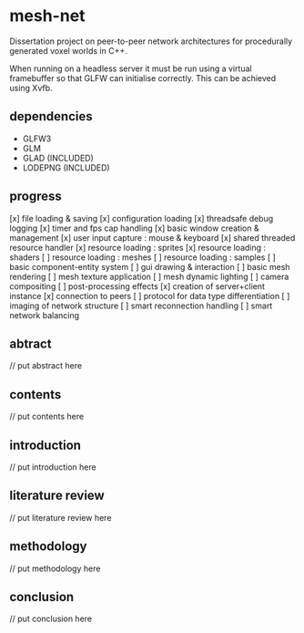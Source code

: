 # mesh-net

Dissertation project on peer-to-peer network architectures for procedurally generated voxel worlds in C++.

When running on a headless server it must be run using a virtual framebuffer so that GLFW can initialise correctly.
This can be achieved using Xvfb.

## dependencies

- GLFW3
- GLM
- GLAD (INCLUDED)
- LODEPNG (INCLUDED)

## progress

[x] file loading & saving
[x] configuration loading
[x] threadsafe debug logging
[x] timer and fps cap handling
[x] basic window creation & management
[x] user input capture : mouse & keyboard
[x] shared threaded resource handler
[x] resource loading : sprites
[x] resource loading : shaders
[ ] resource loading : meshes
[ ] resource loading : samples
[ ] basic component-entity system
[ ] gui drawing & interaction
[ ] basic mesh rendering
[ ] mesh texture application
[ ] mesh dynamic lighting
[ ] camera compositing
[ ] post-processing effects
[x] creation of server+client instance
[x] connection to peers
[ ] protocol for data type differentiation
[ ] imaging of network structure
[ ] smart reconnection handling
[ ] smart network balancing

## abtract

// put abstract here

## contents

// put contents here

## introduction

// put introduction here

## literature review

// put literature review here

## methodology

// put methodology here

## conclusion

// put conclusion here
